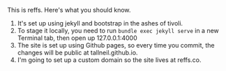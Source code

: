 This is reffs. Here's what you should know.

1. It's set up using jekyll and bootstrap in the ashes of tivoli.
2. To stage it locally, you need to run `bundle exec jekyll serve` in a new Terminal tab, then open up 127.0.0.1:4000
3. The site is set up using Github pages, so every time you commit, the changes will be public at tallneil.github.io.
4. I'm going to set up a custom domain so the site lives at reffs.co.